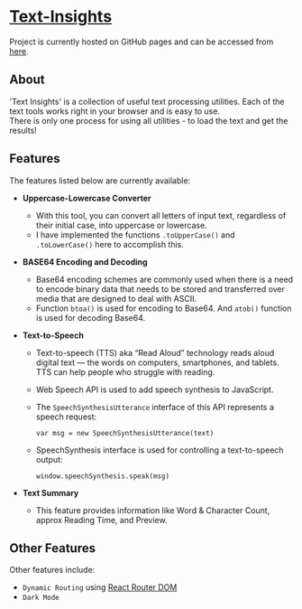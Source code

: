 # [Text-Insights](https://sachinsahu431.github.io/Text-Insights/)

Project is currently hosted on GitHub pages and can be accessed from [here](https://sachinsahu431.github.io/Text-Insights/).


## About

'Text Insights' is a collection of useful text processing utilities. Each of the text tools works right in your browser and is easy to use.\
There is only one process for using all utilities - to load the text and get the results!

## Features 

The features listed below are currently available:

  - __Uppercase-Lowercase Converter__
    - With this tool, you can convert all letters of input text, regardless of their initial case, into uppercase or lowercase.
    - I have implemented the functions `.toUpperCase()` and `.toLowerCase()` here to accomplish this.

  - __BASE64 Encoding and Decoding__
    - Base64 encoding schemes are commonly used when there is a need to encode binary data that needs to be stored and transferred over media that are designed to deal with ASCII.
    - Function `btoa()` is used for encoding to Base64. And `atob()` function is used for decoding Base64.

  - __Text-to-Speech__
    - Text-to-speech (TTS) aka “Read Aloud” technology reads aloud digital text — the words on computers, smartphones, and tablets.\
TTS can help people who struggle with reading.
    - Web Speech API is used to add speech synthesis to JavaScript.
    - The `SpeechSynthesisUtterance` interface of this API represents a speech request:
      ``` 
      var msg = new SpeechSynthesisUtterance(text)
      ```
      
    - SpeechSynthesis interface is used for controlling a text-to-speech output:
    
      ``` 
      window.speechSynthesis.speak(msg)
      ```
  - __Text Summary__ 
    - This feature provides information like Word & Character Count, approx Reading Time, and Preview.

## Other Features 

Other features include: 

  - `Dynamic Routing` using [React Router DOM](https://www.npmjs.com/package/react-router-dom)
  - `Dark Mode`
